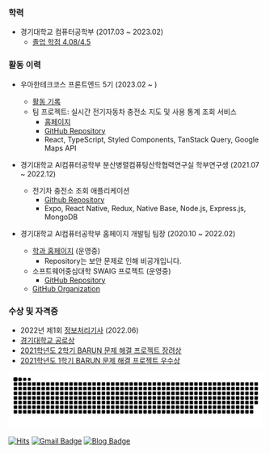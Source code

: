 ### 학력
- 경기대학교 컴퓨터공학부 (2017.03 ~ 2023.02)
  - [졸업 학점 4.08/4.5](./assets/grade.pdf)

### 활동 이력
- 우아한테크코스 프론트엔드 5기 (2023.02 ~ )
  - [활동 기록](https://github.com/gabrielyoon7/woowacourse-archive)
  - 팀 프로젝트: 실시간 전기자동차 충전소 지도 및 사용 통계 조회 서비스
    - [홈페이지](https://carffe.in/)
    - [GitHub Repository](https://github.com/woowacourse-teams/2023-car-ffeine)
    - React, TypeScript, Styled Components, TanStack Query, Google Maps API

- 경기대학교 AI컴퓨터공학부 분산병렬컴퓨팅산학협력연구실 학부연구생 (2021.07 ~ 2022.12)
  - 전기차 충전소 조회 애플리케이션
    - [Github Repository](https://github.com/KGU-DCS-LAB/myPlug)
    - Expo, React Native, Redux, Native Base, Node.js, Express.js, MongoDB

- 경기대학교 AI컴퓨터공학부 홈페이지 개발팀 팀장 (2020.10 ~ 2022.02)
  - [학과 홈페이지](http://cs.kyonggi.ac.kr/) (운영중)
    - Repository는 보안 문제로 인해 비공개입니다.
  - 소프트웨어중심대학 SWAIG 프로젝트 (운영중)
    - [GitHub Repository](https://github.com/gabrielyoon7/webp2021)
  - [GitHub Organization](https://github.com/KGU-CS-HOME)


### 수상 및 자격증 
- 2022년 제1회 [정보처리기사](./assets/qnet.pdf) (2022.06)
- [경기대학교 공로상](./assets/tutor.png)
- [2021학년도 2학기 BARUN 문제 해결 프로젝트 장려상](./assets/barun-2021-2.png)
- [2021학년도 1학기 BARUN 문제 해결 프로젝트 우수상](./assets/barun-2021-1.png)


<picture>
  <source media="(prefers-color-scheme: dark)" srcset="https://raw.githubusercontent.com/gabrielyoon7/gabrielyoon7/output/github-contribution-grid-snake-dark.svg">
  <source media="(prefers-color-scheme: light)" srcset="https://raw.githubusercontent.com/gabrielyoon7/gabrielyoon7/output/github-contribution-grid-snake.svg">
  <img alt="github contribution grid snake animation" src="https://raw.githubusercontent.com/gabrielyoon7/gabrielyoon7/output/github-contribution-grid-snake.svg">
</picture>

[![Hits](https://hits.seeyoufarm.com/api/count/incr/badge.svg?url=https%3A%2F%2Fgithub.com%2Fgabrielyoon7&count_bg=%2379C83D&title_bg=%23555555&icon=&icon_color=%23E7E7E7&title=hits&edge_flat=false)](https://hits.seeyoufarm.com) [![Gmail Badge](https://img.shields.io/badge/Gmail-d14836?style=flat-square&logo=Gmail&logoColor=white&link=mailto:gabrielyoon7@gmail.com)](mailto:gabrielyoon7@gmail.com)
[![Blog Badge](http://img.shields.io/badge/-Blog-green?style=flat-square&link=https://leirbag.tistory.com/)](https://leirbag.tistory.com/)

